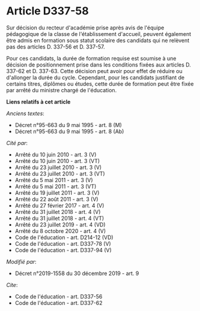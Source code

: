 # Article D337-58

Sur décision du recteur d'académie prise après avis de l'équipe pédagogique de la classe de l'établissement d'accueil,
peuvent également être admis en formation sous statut scolaire des candidats qui ne relèvent pas des articles D. 337-56 et D.
337-57.

Pour ces candidats, la durée de formation requise est soumise à une décision de positionnement prise dans les conditions
fixées aux articles D. 337-62 et D. 337-63. Cette décision peut avoir pour effet de réduire ou d'allonger la durée du cycle.
Cependant, pour les candidats justifiant de certains titres, diplômes ou études, cette durée de formation peut être fixée par
arrêté du ministre chargé de l'éducation.

**Liens relatifs à cet article**

_Anciens textes_:

  - Décret n°95-663 du 9 mai 1995 - art. 8 (M)
  - Décret n°95-663 du 9 mai 1995 - art. 8 (Ab)

_Cité par_:

  - Arrêté du 10 juin 2010 - art. 3 (V)
  - Arrêté du 10 juin 2010 - art. 3 (VT)
  - Arrêté du 23 juillet 2010 - art. 3 (V)
  - Arrêté du 23 juillet 2010 - art. 3 (VT)
  - Arrêté du 5 mai 2011 - art. 3 (V)
  - Arrêté du 5 mai 2011 - art. 3 (VT)
  - Arrêté du 19 juillet 2011 - art. 3 (V)
  - Arrêté du 22 août 2011 - art. 3 (V)
  - Arrêté du 27 février 2017 - art. 4 (V)
  - Arrêté du 31 juillet 2018 - art. 4 (V)
  - Arrêté du 31 juillet 2018 - art. 4 (VT)
  - Arrêté du 23 juillet 2019 - art. 4 (VD)
  - Arrêté du 8 octobre 2020 - art. 4 (V)
  - Code de l'éducation - art. D214-12 (VD)
  - Code de l'éducation - art. D337-78 (V)
  - Code de l'éducation - art. D337-94 (V)

_Modifié par_:

  - Décret n°2019-1558 du 30 décembre 2019 - art. 9

_Cite_:

  - Code de l'éducation - art. D337-56
  - Code de l'éducation - art. D337-62
